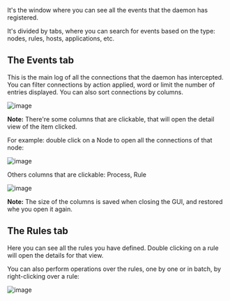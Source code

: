 It's the window where you can see all the events that the daemon has registered.

It's divided by tabs, where you can search for events based on the type: nodes, rules, hosts, applications, etc.

The Events tab
---

This is the main log of all the connections that the daemon has intercepted. You can filter connections by action applied, word or limit the number of entries displayed.
You can also sort connections by columns.

![image](https://user-images.githubusercontent.com/2742953/122284408-d4576380-ceed-11eb-8262-d691f9a9c720.png)


**Note:**
There're some columns that are clickable, that will open the detail view of the item clicked.

For example: double click on a Node to open all the connections of that node:

![image](https://user-images.githubusercontent.com/2742953/122284702-24cec100-ceee-11eb-9acb-d7aa8999182b.png)

Others columns that are clickable: Process, Rule


![image](https://user-images.githubusercontent.com/2742953/122285201-b6d6c980-ceee-11eb-9d7b-b34c16307466.png)

**Note:** The size of the columns is saved when closing the GUI, and restored whe you open it again.


The Rules tab
---

Here you can see all the rules you have defined. Double clicking on a rule will open the details for that view.

You can also perform operations over the rules, one by one or in batch, by right-clicking over a rule:

![image](https://user-images.githubusercontent.com/2742953/122288895-61042080-cef2-11eb-8a90-667800956dda.png)
